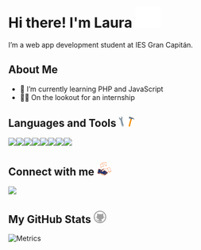 
# Hi there! I'm Laura <img src = "img/hello.gif" width = 50px>
I’m a web app development student at IES Gran Capitán.

## About Me

- 🌱 I’m currently learning PHP and JavaScript
- 👩‍💻 On the lookout for an internship

## Languages and Tools <img src = "img/tools.gif" width = 32px>
<img width ='32px' src ='https://raw.githubusercontent.com/rahulbanerjee26/githubAboutMeGenerator/main/icons/html.svg'><img width ='32px' src ='https://raw.githubusercontent.com/rahulbanerjee26/githubAboutMeGenerator/main/icons/css.svg'><img width ='32px' src ='https://raw.githubusercontent.com/rahulbanerjee26/githubAboutMeGenerator/main/icons/javascript.svg'><img width ='32px' src ='https://raw.githubusercontent.com/rahulbanerjee26/githubAboutMeGenerator/main/icons/git.svg'><img width ='32px' src ='https://raw.githubusercontent.com/rahulbanerjee26/githubAboutMeGenerator/main/icons/java.svg'><img width ='32px' src ='https://raw.githubusercontent.com/rahulbanerjee26/githubAboutMeGenerator/main/icons/mysql.svg'><img width ='32px' src ='https://raw.githubusercontent.com/rahulbanerjee26/githubAboutMeGenerator/main/icons/oracle.svg'><img width ='32px' src ='https://raw.githubusercontent.com/rahulbanerjee26/githubAboutMeGenerator/main/icons/php.svg'>


## Connect with me <img src='img/connect.gif' width="30px">

<a href = 'https://www.linkedin.com/in/laura-hidalgo-rivera'> <img src="https://img.shields.io/badge/LinkedIn-0077B5?style=for-the-badge&logo=linkedin&logoColor=white"/></a> 

## My GitHub Stats <img src='img/github.png' width='25px'>

![Metrics](https://metrics.lecoq.io/navenne?template=terminal&base.header=0&base.activity=0&base.repositories=0&base.metadata=0&languages=1&languages.limit=8&languages.colors=github&languages.threshold=0%25&config.timezone=America%2FToronto)
